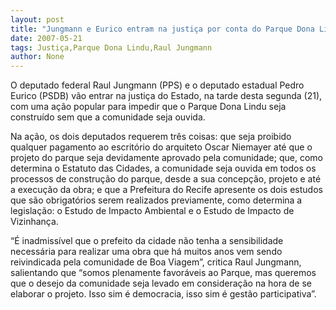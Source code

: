 ```yaml
---
layout: post
title: "Jungmann e Eurico entram na justiça por conta do Parque Dona Lindu "
date: 2007-05-21
tags: Justiça,Parque Dona Lindu,Raul Jungmann
author: None
---
```

O deputado federal Raul Jungmann (PPS) e o deputado estadual Pedro Eurico (PSDB)&nbsp;v&atilde;o entrar na justi&ccedil;a do Estado, na tarde desta segunda (21), com uma a&ccedil;&atilde;o popular&nbsp;para impedir que o Parque Dona Lindu seja constru&iacute;do sem que a comunidade seja ouvida. 

Na a&ccedil;&atilde;o, os dois deputados requerem tr&ecirc;s coisas: que seja proibido qualquer pagamento ao escrit&oacute;rio do arquiteto Oscar Niemayer at&eacute; que o projeto do parque seja devidamente aprovado pela comunidade; que, como determina o Estatuto das Cidades, a comunidade seja ouvida em todos os processos de constru&ccedil;&atilde;o do parque, desde a sua concep&ccedil;&atilde;o, projeto e at&eacute; a execu&ccedil;&atilde;o da obra; e que a Prefeitura do Recife apresente os dois estudos que s&atilde;o obrigat&oacute;rios serem realizados previamente, como determina a legisla&ccedil;&atilde;o: o Estudo de Impacto Ambiental e o Estudo de Impacto de Vizinhan&ccedil;a. 

&ldquo;&Eacute; inadmiss&iacute;vel que o prefeito da cidade n&atilde;o tenha a sensibilidade necess&aacute;ria para realizar uma obra que h&aacute; muitos anos vem sendo reivindicada pela comunidade de Boa Viagem&rdquo;, critica Raul Jungmann, salientando que &ldquo;somos plenamente favor&aacute;veis ao Parque, mas queremos que o desejo da comunidade seja levado em considera&ccedil;&atilde;o na hora de se elaborar o projeto. Isso sim &eacute; democracia, isso sim &eacute; gest&atilde;o participativa&rdquo;.  